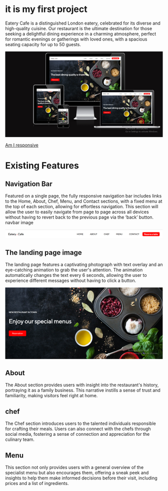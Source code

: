 # it is my first project

Eatery Cafe is a distinguished London eatery, celebrated for its diverse and high-quality cuisine. Our restaurant is the ultimate destination for those seeking a delightful dining experience in a charming atmosphere, perfect for romantic evenings or gatherings with loved ones, with a spacious seating capacity for up to 50 guests.

![Am I responsive](./assets/images/Responsive.png)

[Am I responsive](https://ui.dev/amiresponsive?url=https://saba-baroughi.github.io/Final-Project-CI/)

# Existing Features

## Navigation Bar

Featured on a single page, the fully responsive navigation bar includes links to the Home, About, Chef, Menu, and Contact sections, with a fixed menu at the top of each section, allowing for effortless navigation.
This section will allow the user to easily navigate from page to page across all devices without having to revert back to the previous page via the ‘back’ button.
navbar image

![Navbar](./assets/images/navbar.png)

## The landing page image

The landing page features a captivating photograph with text overlay and an eye-catching animation to grab the user's attention. The animation automatically changes the text every 6 seconds, allowing the user to experience different messages without having to click a button.

![landing-page](./assets/images/landing-page.png)

## About

The About section provides users with insight into the restaurant's history, portraying it as a family business. This narrative instills a sense of trust and familiarity, making visitors feel right at home.

<!-- ![About-section](./assets/images/about-section.png) -->

## chef

The Chef section introduces users to the talented individuals responsible for crafting their meals. Users can also connect with the chefs through social media, fostering a sense of connection and appreciation for the culinary team.

<!-- ![Chef-section](./assets/images/chef.png) -->

## Menu

This section not only provides users with a general overview of the specialist menu but also encourages them, offering a sneak peek and insights to help them make informed decisions before their visit, including prices and a list of ingredients.

<!-- ![menu-section](./assets/images/menu.section.png) -->
